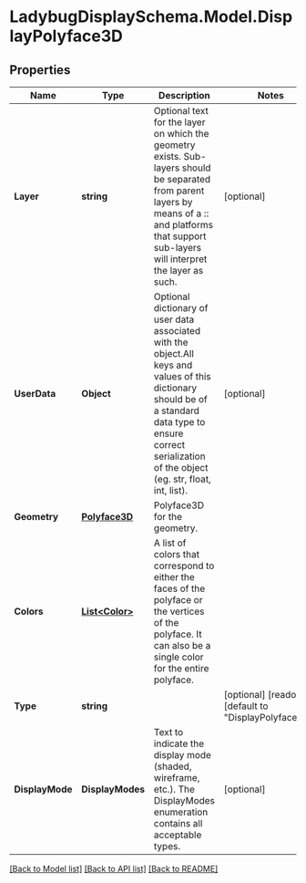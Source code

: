 
# LadybugDisplaySchema.Model.DisplayPolyface3D

## Properties

Name | Type | Description | Notes
------------ | ------------- | ------------- | -------------
**Layer** | **string** | Optional text for the layer on which the geometry exists. Sub-layers should be separated from parent layers by means of a :: and platforms that support sub-layers will interpret the layer as such. | [optional] 
**UserData** | **Object** | Optional dictionary of user data associated with the object.All keys and values of this dictionary should be of a standard data type to ensure correct serialization of the object (eg. str, float, int, list). | [optional] 
**Geometry** | [**Polyface3D**](Polyface3D.md) | Polyface3D for the geometry. | 
**Colors** | [**List&lt;Color&gt;**](Color.md) | A list of colors that correspond to either the faces of the polyface or the vertices of the polyface. It can also be a single color for the entire polyface. | 
**Type** | **string** |  | [optional] [readonly] [default to "DisplayPolyface3D"]
**DisplayMode** | **DisplayModes** | Text to indicate the display mode (shaded, wireframe, etc.). The DisplayModes enumeration contains all acceptable types. | [optional] 

[[Back to Model list]](../README.md#documentation-for-models)
[[Back to API list]](../README.md#documentation-for-api-endpoints)
[[Back to README]](../README.md)

